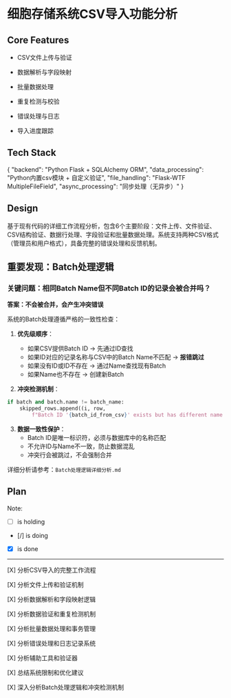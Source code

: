 # 细胞存储系统CSV导入功能分析

## Core Features

- CSV文件上传与验证

- 数据解析与字段映射

- 批量数据处理

- 重复检测与校验

- 错误处理与日志

- 导入进度跟踪

## Tech Stack

{
  "backend": "Python Flask + SQLAlchemy ORM",
  "data_processing": "Python内置csv模块 + 自定义验证",
  "file_handling": "Flask-WTF MultipleFileField",
  "async_processing": "同步处理（无异步）"
}

## Design

基于现有代码的详细工作流程分析，包含6个主要阶段：文件上传、文件验证、CSV结构验证、数据行处理、字段验证和批量数据处理。系统支持两种CSV格式（管理员和用户格式），具备完整的错误处理和反馈机制。

## 重要发现：Batch处理逻辑

### 关键问题：相同Batch Name但不同Batch ID的记录会被合并吗？

**答案：不会被合并，会产生冲突错误**

系统的Batch处理遵循严格的一致性检查：

1. **优先级顺序**：
   - 如果CSV提供Batch ID → 先通过ID查找
   - 如果ID对应的记录名称与CSV中的Batch Name不匹配 → **报错跳过**
   - 如果没有ID或ID不存在 → 通过Name查找现有Batch
   - 如果Name也不存在 → 创建新Batch

2. **冲突检测机制**：
```python
if batch and batch.name != batch_name:
    skipped_rows.append((i, row, 
        f"Batch ID '{batch_id_from_csv}' exists but has different name '{batch.name}' (expected '{batch_name}')."))
```

3. **数据一致性保护**：
   - Batch ID是唯一标识符，必须与数据库中的名称匹配
   - 不允许ID与Name不一致，防止数据混乱
   - 冲突行会被跳过，不会强制合并

详细分析请参考：`Batch处理逻辑详细分析.md`

## Plan

Note: 

- [ ] is holding
- [/] is doing
- [X] is done

---

[X] 分析CSV导入的完整工作流程

[X] 分析文件上传和验证机制

[X] 分析数据解析和字段映射逻辑

[X] 分析数据验证和重复检测机制

[X] 分析批量数据处理和事务管理

[X] 分析错误处理和日志记录系统

[X] 分析辅助工具和验证器

[X] 总结系统限制和优化建议

[X] 深入分析Batch处理逻辑和冲突检测机制
